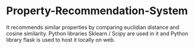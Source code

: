 # Property-Recommendation-System
It recommends similar properties by comparing euclidian distance and cosine similarity. Python libraries Sklearn / Scipy are used in it and Python library flask is used to host it locally on web.
